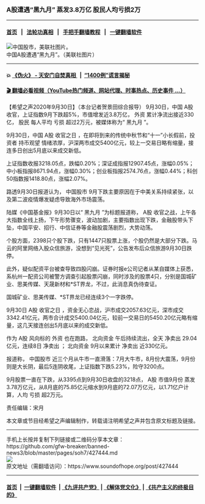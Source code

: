 ### A股遭遇“黑九月” 蒸发3.8万亿 股民人均亏损2万
------------------------

#### [首页](https://github.com/gfw-breaker/banned-news3/blob/master/README.md) &nbsp;&nbsp;|&nbsp;&nbsp; [法轮功真相](https://github.com/begood0513/basic/blob/master/README.md)  &nbsp;&nbsp;|&nbsp;&nbsp; [手把手翻墙教程](https://github.com/gfw-breaker/guides/wiki)  &nbsp;&nbsp;|&nbsp;&nbsp; [一键翻墙软件](https://github.com/gfw-breaker/nogfw/blob/master/README.md)  



<div><img alt="中国股市，美联社图片。" src="https://img.soundofhope.org/2020-08/276f69e3-fdc4-4923-9c68-76143527aec4-1598903722614.jpeg"/>
<br/><figcaption class="caption">
 中国A股遭遇“黑九月”。（美联社图片）
</figcaption></div><hr/>

#### 💥 [《伪火》 - 天安门自焚真相 ](http://158.247.195.190:10000/videos/blog/weihuo.html)&nbsp; |&nbsp; [“1400例”谎言揭秘  ](http://158.247.195.190:10000/videos/blog/jiexi1400.html)

#### [ 🎬  翻墙必看视频（YouTube热门频道、网站代理、时事热点、历史事件 ...）](https://github.com/gfw-breaker/links/blob/master/banned.md)

<div><div class="Content__Wrapper sc-1bvya0-0 grZQxZ">
 <p class="meta-top">
  <span class="meta">
   【希望之声2020年9月30日】（本台记者贺景田综合报导）
  </span>
  9月30日，中国
  <ok href="/term/1448">
   A股
  </ok>
  收官，上证指数9月下跌超5%，市值增发近3.8万亿，
  <ok href="/term/2455">
   外资
  </ok>
  累计净流出接近330亿，
  <ok href="/term/54529">
   股民
  </ok>
  每人平均
  <ok href="/term/3994">
   亏损
  </ok>
  超过2万元，被媒体称为“
  <ok href="/term/214594">
   黑九月
  </ok>
  ”。
 </p>
 <p>
  9月30日，中国
  <ok href="/term/1448">
   A股
  </ok>
  <ok href="/term/387733">
   收官之日
  </ok>
  ，在即将到来的传统中秋节和“十一”小长假前，投资者
  <ok href="/term/387736">
   持币观望
  </ok>
  情绪浓厚，沪深两市成交5400亿元，较上一交易日略有缩量，接连多日创出5月底以来成交新低。
 </p>
 <div class="AD_Embed__Wrap-sc-1xslmin-0 igMuqX module desktop">
  <div>
  </div>
 </div>
 <p>
  上证指数收报3218.05点，跌幅0.20%；深证成指报12907.45点，涨幅0.05%；中小板指报8671.94点，涨幅0.30%；创业板指报2574.76点，涨幅0.44%；科创50指数报1418.80点，涨幅2.07%。
 </p>
 <p>
  路透9月30日报道认为，
  <ok href="/term/8795">
   中国股市
  </ok>
  9月下跌主要原因在于中美关系持续紧张，以及第二波疫情爆发疑虑导致海外市场震荡。
 </p>
 <p>
  陆媒《中国基金报》9月30日以“
  <ok href="/term/214594">
   黑九月
  </ok>
  ”为标题报道称，
  <ok href="/term/1448">
   A股
  </ok>
  收官之战，上午各大指数全线上扬，下午形势骤变，波动加剧，主要指数出现下跌，金融股带头下坠，中国平安、招行、中信证券等金融股震荡剧烈，大势动荡。
 </p>
 <p>
  个股方面，2398只个股下跌，只有1447只股票上涨，个股仍然是大部分下跌。马云的阿里网络入股众信旅游，没想到“见光死”，公告发布后众信旅游9月30日跌停。
 </p>
 <p>
  此外，疑似配资平台被查导致四股闪崩。证券时报e公司记者从某自媒体上获悉，系杭州一配资公司被警方调查引起股票闪崩，同时涉及的股票4只，分别是国城矿业、思美传媒、天晟新材和*ST界龙，不过，此消息真伪待查证。
 </p>
 <p>
  国城矿业、思美传媒、*ST界龙已经连续3个一字跌停。
 </p>
 <p>
  9月30日
  <ok href="/term/1448">
   A股
  </ok>
  <ok href="/term/387733">
   收官之日
  </ok>
  ，资金无心恋战，沪市成交2057.63亿元，深市成交3342.41亿元，两市合计成交5400.04亿元，较前一交易日的5450.20亿元略有缩量，这几天接连创出5月底以来的成交新低。
 </p>
 <p>
  作为
  <ok href="/term/1448">
   A股
  </ok>
  风向标的
  <ok href="/term/2455">
   外资
  </ok>
  也在跑路，
  <ok href="/term/218722">
   北向资金
  </ok>
  午后持续流出，全天
  <ok href="/term/211360">
   净卖出
  </ok>
  29.04亿元，连续8日
  <ok href="/term/211360">
   净卖出
  </ok>
  ；
  <ok href="/term/218722">
   北向资金
  </ok>
  9月以来累计
  <ok href="/term/211360">
   净卖出
  </ok>
  近330亿元。
 </p>
 <p>
  报道称，
  <ok href="/term/8795">
   中国股市
  </ok>
  近三个月从牛市一直滑落：7月大牛市，8月份大震荡，9月份则是大长阴，最后5连阴收尾，上证指数下跌5.23%，险守3200点。
 </p>
 <p>
  9月股票一直在下跌，从3395点到9月30日收盘的3218点，
  <ok href="/term/1448">
   A股
  </ok>
  市值9月份
  <ok href="/term/11725">
   蒸发
  </ok>
  3.78万亿元，从8月底的75.85亿元缩水到9月底的72.07万亿元，以1.71亿户计算，人均
  <ok href="/term/3994">
   亏损
  </ok>
  超2万元。
 </p>
 <p class="meta-btm">
  责任编辑：宋月
 </p>
 <p class="meta-btm">
  本文章或节目经希望之声编辑制作，转载请注明希望之声并包含原文标题及链接。
 </p>
</div>
</div>
<hr/>
手机上长按并复制下列链接或二维码分享本文章：<br/>
https://github.com/gfw-breaker/banned-news3/blob/master/pages/soh7/427444.md <br/>
<a href='https://github.com/gfw-breaker/banned-news3/blob/master/pages/soh7/427444.md'><img src='https://github.com/gfw-breaker/banned-news3/blob/master/pages/soh7/427444.md.png'/></a> <br/>
原文地址（需翻墙访问）：https://www.soundofhope.org/post/427444


------------------------
#### [首页](https://github.com/gfw-breaker/banned-news3/blob/master/README.md) &nbsp;|&nbsp; [一键翻墙软件](https://github.com/gfw-breaker/nogfw/blob/master/README.md) &nbsp;| [《九评共产党》](https://github.com/gfw-breaker/9ping.md/blob/master/README.md#九评之一评共产党是什么) | [《解体党文化》](https://github.com/gfw-breaker/jtdwh.md/blob/master/README.md) | [《共产主义的终极目的》](https://github.com/gfw-breaker/gczydzjmd.md/blob/master/README.md)


<img src='http://gfw-breaker.win/banned-news3/pages/soh7/427444.md' width='0px' height='0px'/>